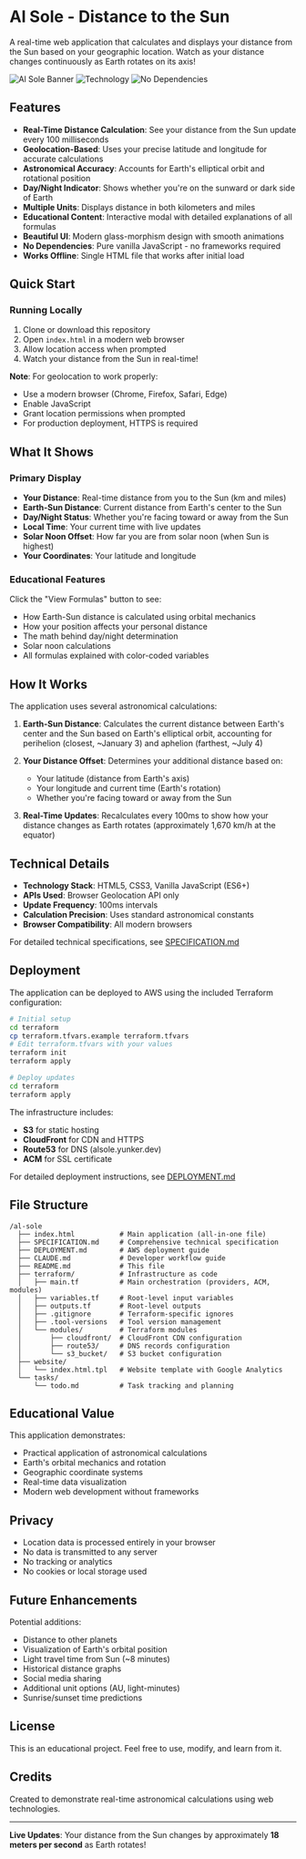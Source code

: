 # Al Sole - Distance to the Sun

A real-time web application that calculates and displays your distance from the Sun based on your geographic location. Watch as your distance changes continuously as Earth rotates on its axis!

![Al Sole Banner](https://img.shields.io/badge/Al%20Sole-Distance%20to%20Sun-blue)
![Technology](https://img.shields.io/badge/tech-vanilla%20JS-yellow)
![No Dependencies](https://img.shields.io/badge/dependencies-none-green)

## Features

- **Real-Time Distance Calculation**: See your distance from the Sun update every 100 milliseconds
- **Geolocation-Based**: Uses your precise latitude and longitude for accurate calculations
- **Astronomical Accuracy**: Accounts for Earth's elliptical orbit and rotational position
- **Day/Night Indicator**: Shows whether you're on the sunward or dark side of Earth
- **Multiple Units**: Displays distance in both kilometers and miles
- **Educational Content**: Interactive modal with detailed explanations of all formulas
- **Beautiful UI**: Modern glass-morphism design with smooth animations
- **No Dependencies**: Pure vanilla JavaScript - no frameworks required
- **Works Offline**: Single HTML file that works after initial load

## Quick Start

### Running Locally

1. Clone or download this repository
2. Open `index.html` in a modern web browser
3. Allow location access when prompted
4. Watch your distance from the Sun in real-time!

**Note**: For geolocation to work properly:
- Use a modern browser (Chrome, Firefox, Safari, Edge)
- Enable JavaScript
- Grant location permissions when prompted
- For production deployment, HTTPS is required

## What It Shows

### Primary Display
- **Your Distance**: Real-time distance from you to the Sun (km and miles)
- **Earth-Sun Distance**: Current distance from Earth's center to the Sun
- **Day/Night Status**: Whether you're facing toward or away from the Sun
- **Local Time**: Your current time with live updates
- **Solar Noon Offset**: How far you are from solar noon (when Sun is highest)
- **Your Coordinates**: Your latitude and longitude

### Educational Features
Click the "View Formulas" button to see:
- How Earth-Sun distance is calculated using orbital mechanics
- How your position affects your personal distance
- The math behind day/night determination
- Solar noon calculations
- All formulas explained with color-coded variables

## How It Works

The application uses several astronomical calculations:

1. **Earth-Sun Distance**: Calculates the current distance between Earth's center and the Sun based on Earth's elliptical orbit, accounting for perihelion (closest, ~January 3) and aphelion (farthest, ~July 4)

2. **Your Distance Offset**: Determines your additional distance based on:
   - Your latitude (distance from Earth's axis)
   - Your longitude and current time (Earth's rotation)
   - Whether you're facing toward or away from the Sun

3. **Real-Time Updates**: Recalculates every 100ms to show how your distance changes as Earth rotates (approximately 1,670 km/h at the equator)

## Technical Details

- **Technology Stack**: HTML5, CSS3, Vanilla JavaScript (ES6+)
- **APIs Used**: Browser Geolocation API only
- **Update Frequency**: 100ms intervals
- **Calculation Precision**: Uses standard astronomical constants
- **Browser Compatibility**: All modern browsers

For detailed technical specifications, see [SPECIFICATION.md](SPECIFICATION.md)

## Deployment

The application can be deployed to AWS using the included Terraform configuration:

```bash
# Initial setup
cd terraform
cp terraform.tfvars.example terraform.tfvars
# Edit terraform.tfvars with your values
terraform init
terraform apply

# Deploy updates
cd terraform
terraform apply
```

The infrastructure includes:
- **S3** for static hosting
- **CloudFront** for CDN and HTTPS
- **Route53** for DNS (alsole.yunker.dev)
- **ACM** for SSL certificate

For detailed deployment instructions, see [DEPLOYMENT.md](DEPLOYMENT.md)

## File Structure

```
/al-sole
  ├── index.html           # Main application (all-in-one file)
  ├── SPECIFICATION.md     # Comprehensive technical specification
  ├── DEPLOYMENT.md        # AWS deployment guide
  ├── CLAUDE.md            # Developer workflow guide
  ├── README.md            # This file
  ├── terraform/           # Infrastructure as code
  │   ├── main.tf          # Main orchestration (providers, ACM, modules)
  │   ├── variables.tf     # Root-level input variables
  │   ├── outputs.tf       # Root-level outputs
  │   ├── .gitignore       # Terraform-specific ignores
  │   ├── .tool-versions   # Tool version management
  │   └── modules/         # Terraform modules
  │       ├── cloudfront/  # CloudFront CDN configuration
  │       ├── route53/     # DNS records configuration
  │       └── s3_bucket/   # S3 bucket configuration
  ├── website/
  │   └── index.html.tpl   # Website template with Google Analytics
  └── tasks/
      └── todo.md          # Task tracking and planning
```

## Educational Value

This application demonstrates:
- Practical application of astronomical calculations
- Earth's orbital mechanics and rotation
- Geographic coordinate systems
- Real-time data visualization
- Modern web development without frameworks

## Privacy

- Location data is processed entirely in your browser
- No data is transmitted to any server
- No tracking or analytics
- No cookies or local storage used

## Future Enhancements

Potential additions:
- Distance to other planets
- Visualization of Earth's orbital position
- Light travel time from Sun (~8 minutes)
- Historical distance graphs
- Social media sharing
- Additional unit options (AU, light-minutes)
- Sunrise/sunset time predictions

## License

This is an educational project. Feel free to use, modify, and learn from it.

## Credits

Created to demonstrate real-time astronomical calculations using web technologies.

---

**Live Updates**: Your distance from the Sun changes by approximately **18 meters per second** as Earth rotates!
